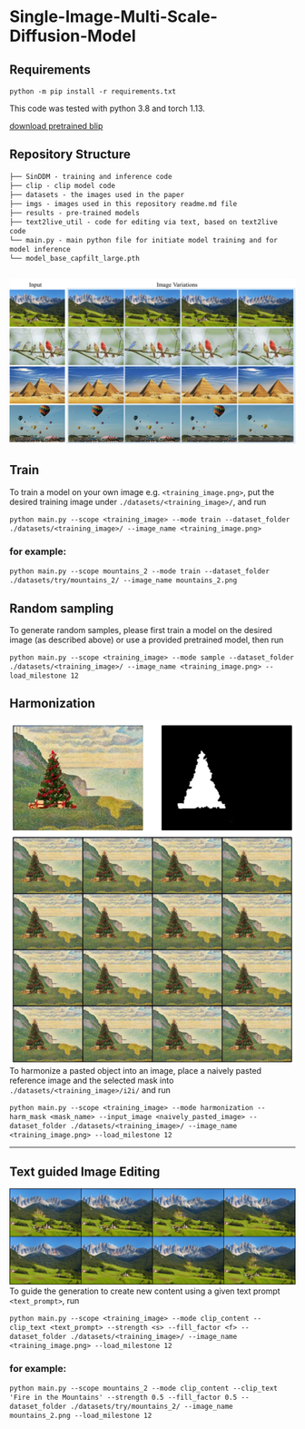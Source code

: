 # Single-Image-Multi-Scale-Diffusion-Model

## Requirements
    python -m pip install -r requirements.txt
This code was tested with python 3.8 and torch 1.13.

[download pretrained blip](https://huggingface.co/Rookiehan/BLIP/blob/90e62d0d810aa28a0a88d8afef82f4735c6ae39c/model_base_capfilt_large.pth)



## Repository Structure 
```
├── SinDDM - training and inference code   
├── clip - clip model code
├── datasets - the images used in the paper
├── imgs - images used in this repository readme.md file
├── results - pre-trained models 
├── text2live_util - code for editing via text, based on text2live code 
└── main.py - main python file for initiate model training and for model inference
└── model_base_capfilt_large.pth
```


![](imgs/gen_examples.png)
---
## Train
To train a model on your own image e.g. `<training_image.png>`, put the desired training image under `./datasets/<training_image>/`, and run
```
python main.py --scope <training_image> --mode train --dataset_folder ./datasets/<training_image>/ --image_name <training_image.png>
```

### for example:
```
python main.py --scope mountains_2 --mode train --dataset_folder ./datasets/try/mountains_2/ --image_name mountains_2.png
```

  
## Random sampling
To generate random samples, please first train a model on the desired image (as described above) or use a provided pretrained model, then run 
```
python main.py --scope <training_image> --mode sample --dataset_folder ./datasets/<training_image>/ --image_name <training_image.png> --load_milestone 12
```

    
## Harmonization
![](imgs/harmonization.png)
To harmonize a pasted object into an image, place a naively pasted reference image and the selected mask into `./datasets/<training_image>/i2i/` and run
```
python main.py --scope <training_image> --mode harmonization --harm_mask <mask_name> --input_image <naively_pasted_image> --dataset_folder ./datasets/<training_image>/ --image_name <training_image.png> --load_milestone 12
```

---
## Text guided Image Editing
![](imgs/editing.png)
To guide the generation to create new content using a given text prompt `<text_prompt>`, run 
```
python main.py --scope <training_image> --mode clip_content --clip_text <text_prompt> --strength <s> --fill_factor <f> --dataset_folder ./datasets/<training_image>/ --image_name <training_image.png> --load_milestone 12
```
 
### for example:
```
python main.py --scope mountains_2 --mode clip_content --clip_text 'Fire in the Mountains' --strength 0.5 --fill_factor 0.5 --dataset_folder ./datasets/try/mountains_2/ --image_name mountains_2.png --load_milestone 12
```
